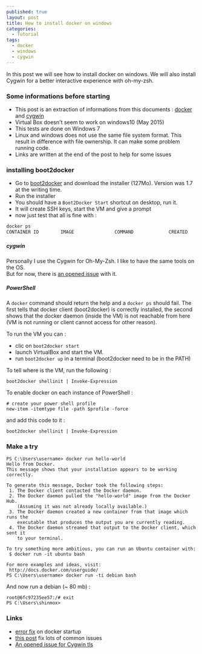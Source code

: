 ```yaml
---
published: true
layout: post
title: How to install docker on windows
categories:
  - Tutorial
tags:
  - docker
  - windows
  - cygwin
---
```


In this post we will see how to install docker on windows. We will also install Cygwin for a better interactive experience with oh-my-zsh.

### Some informations before starting

- This post is an extraction of informations from this documents : [docker](https://tdeheurles/docs/blob/master/docker) and [cygwin](https://tdeheurles/docs/blob/master/cygwin)
- Virtual Box doesn't seem to work on windows10 (May 2015)
- This tests are done on Windows 7
- Linux and windows does not use the same file system format. This result in difference with file ownership. It can make some problem running code.
- Links are written at the end of the post to help for some issues

### installing boot2docker

- Go to [boot2docker](http://boot2docker.io/) and download the installer (127Mo). Version was 1.7 at the writing time.
- Run the installer
- You should have a `Boot2Docker Start` shortcut on desktop, run it.
- It will create SSH keys, start the VM and give a prompt
- now just test that all is fine with :

 ```bash
 docker ps
 CONTAINER ID        IMAGE               COMMAND             CREATED             STATUS              PORTS               NAMES
 ```

##### cygwin

Personally I use the Cygwin for Oh-My-Zsh. I like to have the same tools on the OS.  
But for now, there is [an opened issue](https://github.com/docker/docker/issues/12469) with it.

##### PowerShell

A `docker` command should return the help and a `docker ps` should fail. The first tells that docker client (boot2docker) is correctly installed, the second shows that the docker daemon (inside the VM) is not reachable from here (VM is not running or client cannot access for other reason).

To run the VM you can :

- clic on `boot2docker start`
- launch VirtualBox and start the VM.
- run `boot2docker up` in a terminal (boot2docker need to be in the PATH)

To tell where is the VM, run the following :

```
boot2docker shellinit | Invoke-Expression
```

To enable docker on each instance of PowerShell :

```
# create your power shell profile
new-item -itemtype file -path $profile -force
```

and add this code to it :

```
boot2docker shellinit | Invoke-Expression
```

### Make a try

```
PS C:\Users\username> docker run hello-world
Hello from Docker.
This message shows that your installation appears to be working correctly.

To generate this message, Docker took the following steps:
 1. The Docker client contacted the Docker daemon.
 2. The Docker daemon pulled the "hello-world" image from the Docker Hub.
    (Assuming it was not already locally available.)
 3. The Docker daemon created a new container from that image which runs the
    executable that produces the output you are currently reading.
 4. The Docker daemon streamed that output to the Docker client, which sent it
    to your terminal.

To try something more ambitious, you can run an Ubuntu container with:
 $ docker run -it ubuntu bash

For more examples and ideas, visit:
 http://docs.docker.com/userguide/
PS C:\Users\username> docker run -ti debian bash
```

And now run a debian (~ 80 mb) :

```
root@6fc97235ee57:/# exit
PS C:\Users\shinmox>
```

### Links

- [error fix](https://x86x64.wordpress.com/2015/05/03/docker-on-windows-fata0021-an-error-occurred-trying-to-connect/) on docker startup
- [this post](https://developer.ibm.com/bluemix/2015/04/16/installing-docker-windows-fixes-common-problems/) fix lots of common issues
- [An opened issue for Cygwin tls](https://github.com/docker/docker/issues/12469)
